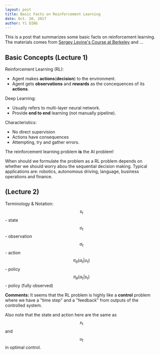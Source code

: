 ```yaml
--- 
layout: post
title: Basic Facts on Reinforcement Learning
date: Oct. 20, 2017
author: Yi DING
---
```


This is a post that summarizes some basic facts on reinforcement learning. The materials comes from [Sergey Levine's Course at Berkeley](http://rll.berkeley.edu/deeprlcourse/) and ...

## Basic Concepts (Lecture 1)
Reinforcement Learning (RL):
* Agent makes **actions**(**decision**) to the environment.
* Agent gets **observations** and **rewards** as the concequences of its **actions**.

Deep Learning:
* Usually refers to multi-layer neural network.
* Provide **end to end** learning (not manually pipeline).

Characteristics:
* No direct supervision
* Actions have consequences
* Attempting, try and gather errors.

The reinforcement learning problem **is** the AI problem!

When should we formulate the problem as a RL problem depends on whether we should worry abou the sequential decision making. Typical applications are: robotics, autonomous driving, language, business operations and finance.

##  (Lecture 2)
Terminology & Notation:
$$s_t$$ - state
$$o_t$$ - observation
$$a_t$$ - action
$$\pi_\theta(a_t|o_t)$$ - policy
$$\pi_\theta(a_t|s_t)$$ - policy (fully observed)


**Comments:**
It seems that the RL problem is highly like a **control** problem where we have a "time step" and a "feedback" from outputs of the controlled system.

Also note that the state and action here are the same as $$x_t$$ and $$u_t$$ in optimal control.



